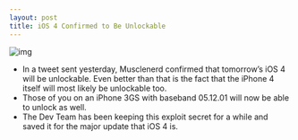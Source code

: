 ```yaml
---
layout: post
title: iOS 4 Confirmed to Be Unlockable
---
```

![img](http://media.idownloadblog.com/wp-content/uploads/2010/06/Tweet-from-Musclenerd-about-iOS-unlock.png)
* In a tweet sent yesterday, Musclenerd confirmed that tomorrow’s iOS 4 will be unlockable. Even better than that is the fact that the iPhone 4 itself will most likely be unlockable too.
* Those of you on an iPhone 3GS with baseband 05.12.01 will now be able to unlock as well.
* The Dev Team has been keeping this exploit secret for a while and saved it for the major update that iOS 4 is.

